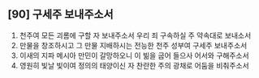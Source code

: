 ## [90] 구세주 보내주소서

1) 천주여 모든 괴롬에 구할 자 보내주소서 우리 죄 구속하실 주 약속대로 보내소서
2) 만물을 창조하시고 그 만물 지배하시는 전능한 천주 성부여 구세주 보내주소서
3) 이새의 지파 메시아 만민이 갈망하오니 이 빎을 굽어 들으사 어서와 구해주소서
4) 영원히 빛날 빛이여 정의의 태양이신 자 찬란한 주의 광채로 어둠을 비춰주소서
